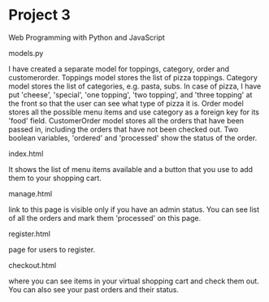 # Project 3

Web Programming with Python and JavaScript

models.py

I have created a separate model for toppings, category, order and customerorder.
Toppings model stores the list of pizza toppings.
Category model stores the list of categories, e.g. pasta, subs. In case of pizza, I have put 'cheese', 'special', 'one topping',
'two topping', and 'three topping' at the front so that the user can see what type of pizza it is.
Order model stores all the possible menu items and use category as a foreign key for its 'food' field.
CustomerOrder model stores all the orders that have been passed in, including the orders that have not been checked out.
Two boolean variables, 'ordered' and 'processed' show the status of the order.

index.html

It shows the list of menu items available and a button that you use to add them to your shopping cart.

manage.html

link to this page is visible only if you have an admin status.
You can see list of all the orders and mark them 'processed' on this page.

register.html

page for users to register.

checkout.html

where you can see items in your virtual shopping cart and check them out. You can also see your past orders and their status.
